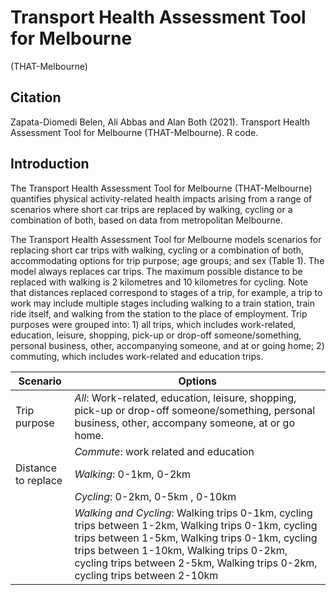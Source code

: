 # Transport Health Assessment Tool for Melbourne 
(THAT-Melbourne)

## Citation

Zapata-Diomedi Belen, Ali Abbas and Alan Both (2021). Transport Health Assessment Tool for Melbourne (THAT-Melbourne). R code.

## Introduction 

The Transport Health Assessment Tool for Melbourne (THAT-Melbourne) quantifies physical activity-related health impacts arising from a range of scenarios where short car trips are replaced by walking, cycling or a combination of both, based on data from metropolitan Melbourne.

The Transport Health Assessment Tool for Melbourne models scenarios for replacing short car trips with walking, cycling or a combination of both, accommodating options for trip purpose; age groups; and sex (Table 1). The model always replaces car trips. The maximum possible distance to be replaced with walking is 2 kilometres and 10 kilometres for cycling. Note that distances replaced correspond to stages of a trip, for example, a trip to work may include multiple stages including walking to a train station, train ride itself, and walking from the station to the place of employment. Trip purposes were grouped into: 1) all trips, which includes work-related, education, leisure, shopping, pick-up or drop-off someone/something, personal business, other, accompanying someone, and at or going home; 2) commuting, which includes work-related and education trips.

| Scenario      | Options   |       
| ------------- |-----------| 
|Trip purpose   |  *All*: Work-related, education, leisure, shopping,  pick-up or drop-off someone/something, personal business, other, accompany someone,  at or go home.|
|               |  *Commute*: work related and education|  
|Distance to replace | *Walking*: 0-1km, 0-2km |
|                    | *Cycling*: 0-2km, 0-5km , 0-10km |
|                    | *Walking and Cycling*: Walking trips 0-1km, cycling trips between 1-2km, Walking trips 0-1km, cycling trips between 1-5km, Walking trips 0-1km, cycling trips between 1-10km, Walking trips 0-2km, cycling trips between 2-5km, Walking trips 0-2km, cycling trips between 2-10km |